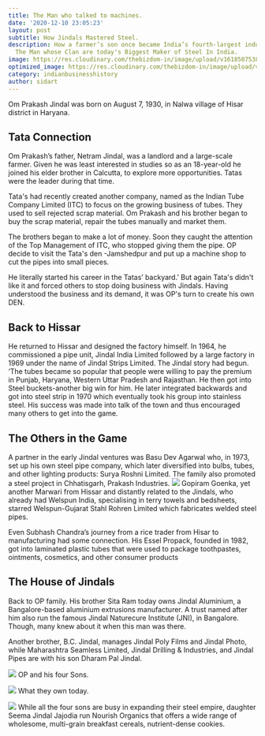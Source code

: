 ```yaml
---
title: The Man who talked to machines.
date: '2020-12-10 23:05:23'
layout: post
subtitle: How Jindals Mastered Steel.
description: How a farmer’s son once became India’s fourth-largest industrialist.
  The Man whose Clan are today's Biggest Maker of Steel In India.
image: https://res.cloudinary.com/thebizdom-in/image/upload/v1618507538/JindalSteel_mgreol.png
optimized_image: https://res.cloudinary.com/thebizdom-in/image/upload/v1618507538/JindalSteel_mgreol.png
category: indianbusinesshistory
author: sidart
---
```


Om Prakash Jindal was born on August 7, 1930, in Nalwa village of Hisar district in Haryana. 
## Tata Connection
Om Prakash’s father, Netram Jindal, was a landlord and a large-scale farmer. Given he was least interested in studies so as an 18-year-old he joined his elder brother in Calcutta, to explore more opportunities. Tatas were the leader during that time.

Tata's had recently created another company, named as the Indian Tube Company Limited (ITC) to focus on the growing business of tubes. They used to sell rejected scrap material. Om Prakash and his brother began to buy the scrap material, repair the tubes manually and market them.

The brothers began to make a lot of money. Soon they caught the attention of the Top Management of ITC, who stopped giving them the pipe. OP decide to visit the Tata's den -Jamshedpur and put up a machine shop to cut the pipes into small pieces.

He literally started his career in the Tatas’ backyard.’ But again Tata's didn't like it and forced others to stop doing business with Jindals. Having understood the business and its demand, it was OP's turn to create his own DEN.

## Back to Hissar
He returned to Hissar and designed the factory himself. In 1964, he commissioned a pipe unit, Jindal India Limited followed by a large factory in 1969 under the name of Jindal Strips Limited. The Jindal story had begun. ‘The tubes became so popular that people were willing to pay the premium in Punjab, Haryana, Western Uttar Pradesh and Rajasthan. He then got into Steel buckets-another big win for him. 
He later integrated backwards and got into steel strip in 1970 which eventually took his group into stainless steel. His success was made into talk of the town and thus encouraged many others to get into the game.

## The Others in the Game
A partner in the early Jindal ventures was Basu Dev Agarwal who, in 1973, set up his own steel pipe company, which later diversified into bulbs, tubes, and other lighting products: Surya Roshni Limited. The family also promoted a steel project in Chhatisgarh, Prakash Industries.
![](https://pbs.twimg.com/media/EprXwifU0AEf9nW?format=png&name=small)
Gopiram Goenka, yet another Marwari from Hissar and distantly related to the Jindals, who already had  Welspun India, specialising in terry towels and bedsheets, starred Welspun-Gujarat Stahl Rohren Limited which fabricates welded steel pipes.

Even Subhash Chandra’s journey from a rice trader from Hisar to manufacturing had some connection. His Essel Propack, founded in 1982, got into laminated plastic tubes that were used to package toothpastes, ointments, cosmetics, and other consumer products

## The House of Jindals
Back to OP family. His brother Sita Ram today owns Jindal Aluminium, a Bangalore-based aluminium extrusions manufacturer. 
[](https://pbs.twimg.com/media/EprXUhYU0AAHaO_?format=png&name=small)
A trust named after him also run the famous Jindal Naturecure Institute (JNI), in Bangalore. Though, many knew about it when this man was there.

Another brother, B.C. Jindal, manages Jindal Poly Films and Jindal Photo, while Maharashtra Seamless Limited, Jindal Drilling & Industries, and Jindal Pipes are with his son Dharam Pal Jindal.

![](https://res.cloudinary.com/thebizdom-in/image/upload/v1618513329/jindals_z4klf2.png)
OP and his four Sons.

![](https://pbs.twimg.com/media/EprWFa5VEAAI-Bo?format=jpg&name=small)
What they own today.

![](https://pbs.twimg.com/media/EprWrYRUcAABwXW?format=png&name=small)
While all the four sons are busy in expanding their steel empire, daughter Seema Jindal Jajodia run Nourish Organics that offers a wide range of wholesome, multi-grain breakfast cereals, nutrient-dense cookies.
